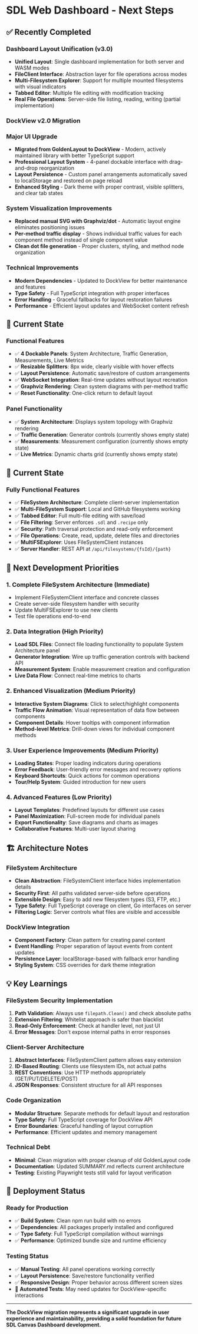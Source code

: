 # SDL Web Dashboard - Next Steps

## ✅ Recently Completed

### Dashboard Layout Unification (v3.0)
- **Unified Layout**: Single dashboard implementation for both server and WASM modes
- **FileClient Interface**: Abstraction layer for file operations across modes
- **Multi-Filesystem Explorer**: Support for multiple mounted filesystems with visual indicators
- **Tabbed Editor**: Multiple file editing with modification tracking
- **Real File Operations**: Server-side file listing, reading, writing (partial implementation)

### DockView v2.0 Migration

### Major UI Upgrade
- **Migrated from GoldenLayout to DockView** - Modern, actively maintained library with better TypeScript support
- **Professional Layout System** - 4-panel dockable interface with drag-and-drop reorganization
- **Layout Persistence** - Custom panel arrangements automatically saved to localStorage and restored on page reload
- **Enhanced Styling** - Dark theme with proper contrast, visible splitters, and clear tab states

### System Visualization Improvements
- **Replaced manual SVG with Graphviz/dot** - Automatic layout engine eliminates positioning issues
- **Per-method traffic display** - Shows individual traffic values for each component method instead of single component value
- **Clean dot file generation** - Proper clusters, styling, and method node organization

### Technical Improvements
- **Modern Dependencies** - Updated to DockView for better maintenance and features
- **Type Safety** - Full TypeScript integration with proper interfaces
- **Error Handling** - Graceful fallbacks for layout restoration failures
- **Performance** - Efficient layout updates and WebSocket content refresh

## 🎯 Current State

### Functional Features
- ✅ **4 Dockable Panels**: System Architecture, Traffic Generation, Measurements, Live Metrics
- ✅ **Resizable Splitters**: 8px wide, clearly visible with hover effects
- ✅ **Layout Persistence**: Automatic save/restore of custom arrangements
- ✅ **WebSocket Integration**: Real-time updates without layout recreation
- ✅ **Graphviz Rendering**: Clean system diagrams with per-method traffic
- ✅ **Reset Functionality**: One-click return to default layout

### Panel Functionality
- ✅ **System Architecture**: Displays system topology with Graphviz rendering
- ✅ **Traffic Generation**: Generator controls (currently shows empty state)
- ✅ **Measurements**: Measurement configuration (currently shows empty state)
- ✅ **Live Metrics**: Dynamic charts grid (currently shows empty state)

## 🔧 Current State

### Fully Functional Features
- ✅ **FileSystem Architecture**: Complete client-server implementation
- ✅ **Multi-FileSystem Support**: Local and GitHub filesystems working
- ✅ **Tabbed Editor**: Full multi-file editing with save/load
- ✅ **File Filtering**: Server enforces `.sdl` and `.recipe` only
- ✅ **Security**: Path traversal protection and read-only enforcement
- ✅ **File Operations**: Create, read, update, delete files and directories
- ✅ **MultiFSExplorer**: Uses FileSystemClient instances
- ✅ **Server Handler**: REST API at `/api/filesystems/{fsId}/{path}`

## 🔄 Next Development Priorities

### 1. Complete FileSystem Architecture (Immediate)
- Implement FileSystemClient interface and concrete classes
- Create server-side filesystem handler with security
- Update MultiFSExplorer to use new clients
- Test file operations end-to-end

### 2. Data Integration (High Priority)
- **Load SDL Files**: Connect file loading functionality to populate System Architecture panel
- **Generator Integration**: Wire up traffic generation controls with backend API
- **Measurement System**: Enable measurement creation and configuration
- **Live Data Flow**: Connect real-time metrics to charts

### 2. Enhanced Visualization (Medium Priority)
- **Interactive System Diagrams**: Click to select/highlight components
- **Traffic Flow Animation**: Visual representation of data flow between components
- **Component Details**: Hover tooltips with component information
- **Method-level Metrics**: Drill-down views for individual component methods

### 3. User Experience Improvements (Medium Priority)
- **Loading States**: Proper loading indicators during operations
- **Error Feedback**: User-friendly error messages and recovery options
- **Keyboard Shortcuts**: Quick actions for common operations
- **Tour/Help System**: Guided introduction for new users

### 4. Advanced Features (Low Priority)
- **Layout Templates**: Predefined layouts for different use cases
- **Panel Maximization**: Full-screen mode for individual panels
- **Export Functionality**: Save diagrams and charts as images
- **Collaborative Features**: Multi-user layout sharing

## 🏗️ Architecture Notes

### FileSystem Architecture
- **Clean Abstraction**: FileSystemClient interface hides implementation details
- **Security First**: All paths validated server-side before operations
- **Extensible Design**: Easy to add new filesystem types (S3, FTP, etc.)
- **Type Safety**: Full TypeScript coverage on client, Go interfaces on server
- **Filtering Logic**: Server controls what files are visible and accessible

### DockView Integration
- **Component Factory**: Clean pattern for creating panel content
- **Event Handling**: Proper separation of layout events from content updates
- **Persistence Layer**: localStorage-based with fallback error handling
- **Styling System**: CSS overrides for dark theme integration

## 💡 Key Learnings

### FileSystem Security Implementation
1. **Path Validation**: Always use `filepath.Clean()` and check absolute paths
2. **Extension Filtering**: Whitelist approach is safer than blacklist
3. **Read-Only Enforcement**: Check at handler level, not just UI
4. **Error Messages**: Don't expose internal paths in error responses

### Client-Server Architecture
1. **Abstract Interfaces**: FileSystemClient pattern allows easy extension
2. **ID-Based Routing**: Clients use filesystem IDs, not actual paths
3. **REST Conventions**: Use HTTP methods appropriately (GET/PUT/DELETE/POST)
4. **JSON Responses**: Consistent structure for all API responses

### Code Organization
- **Modular Structure**: Separate methods for default layout and restoration
- **Type Safety**: Full TypeScript coverage for DockView API
- **Error Boundaries**: Graceful handling of layout corruption
- **Performance**: Efficient updates and memory management

### Technical Debt
- **Minimal**: Clean migration with proper cleanup of old GoldenLayout code
- **Documentation**: Updated SUMMARY.md reflects current architecture
- **Testing**: Existing Playwright tests still valid for layout verification

## 🚀 Deployment Status

### Ready for Production
- ✅ **Build System**: Clean npm run build with no errors
- ✅ **Dependencies**: All packages properly installed and configured
- ✅ **Type Safety**: Full TypeScript compilation without warnings
- ✅ **Performance**: Optimized bundle size and runtime efficiency

### Testing Status
- ✅ **Manual Testing**: All panel operations working correctly
- ✅ **Layout Persistence**: Save/restore functionality verified
- ✅ **Responsive Design**: Proper behavior across different screen sizes
- 🔄 **Automated Tests**: May need updates for DockView-specific interactions

---

**The DockView migration represents a significant upgrade in user experience and maintainability, providing a solid foundation for future SDL Canvas Dashboard development.**